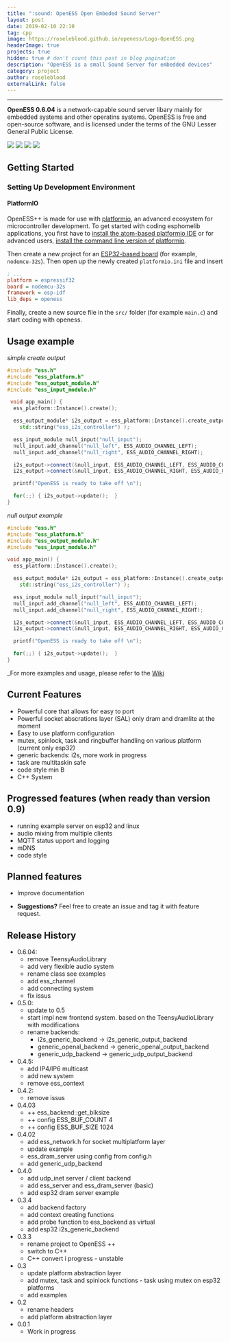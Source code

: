 ```yaml
---
title: ":sound: OpenESS Open Embeded Sound Server"
layout: post
date: 2019-02-10 22:10
tag: cpp
image: https://roseleblood.github.io/openess/Logo-OpenESS.png
headerImage: true
projects: true
hidden: true # don't count this post in blog pagination
description: "OpenESS is a small Sound Server for embedded devices"
category: project
author: roseleblood
externalLink: false
---
```


---


**OpenESS 0.6.04**   is a network-capable sound server libary mainly for embedded systems and other operatins systems.
OpenESS is free and open-source software, and is licensed under the terms of the GNU Lesser General Public License.

<a href="https://www.codacy.com/app/RoseLeBlood/openess?utm_source=github.com&amp;utm_medium=referral&amp;utm_content=RoseLeBlood/openess&amp;utm_campaign=Badge_Grade"><img src="https://api.codacy.com/project/badge/Grade/4f0ba2c68a904b8da2f1d45d5f3596d4"/></a>
<img src="https://img.shields.io/github/license/RoseLeBlood/Openess.svg"/>
<img src="https://img.shields.io/github/last-commit/roseleblood/openess.svg"/>
<a href="https://twittercom/padersophia">
<img src="https://img.shields.io/twitter/follow/padersophia.svg"></a>

## Getting Started

### Setting Up Development Environment

#### PlatformIO

OpenESS++ is made for use with [platformio](http://platformio.org/), an advanced ecosystem for microcontroller
development. To get started with coding esphomelib applications, you first have to
[install the atom-based platformio IDE](http://platformio.org/platformio-ide) or for advanced users,
[install the command line version of platformio](http://docs.platformio.org/en/latest/installation.html).

Then create a new project for an [ESP32-based board](http://docs.platformio.org/en/latest/platforms/espressif32.html#boards)
(for example, `nodemcu-32s`). Then open up the newly created `platformio.ini` file and insert

```ini
; ...
platform = espressif32
board = nodemcu-32s
framework = esp-idf
lib_deps = openess
```
Finally, create a new source file in the `src/` folder (for example `main.c`) and start coding with openess.

## Usage example

_simple create output_
```cpp
#include "ess.h"
#include "ess_platform.h"
#include "ess_output_module.h"
#include "ess_input_module.h"

 void app_main() {
  ess_platform::Instance().create();

  ess_output_module* i2s_output = ess_platform::Instance().create_output(ESS_OUTPUT_GENERIC_I2S,
    std::string("ess_i2s_controller") );

  ess_input_module null_input("null_input");
  null_input.add_channel("null_left", ESS_AUDIO_CHANNEL_LEFT);
  null_input.add_channel("null_right", ESS_AUDIO_CHANNEL_RIGHT);

  i2s_output->connect(&null_input, ESS_AUDIO_CHANNEL_LEFT, ESS_AUDIO_CHANNEL_RIGHT);
  i2s_output->connect(&null_input, ESS_AUDIO_CHANNEL_RIGHT, ESS_AUDIO_CHANNEL_LEFT);

  printf("OpenESS is ready to take off \n");

  for(;;) { i2s_output->update();  }
}

```

_null output example_
```cpp
#include "ess.h"
#include "ess_platform.h"
#include "ess_output_module.h"
#include "ess_input_module.h"

void app_main() {
  ess_platform::Instance().create();

  ess_output_module* i2s_output = ess_platform::Instance().create_output(ESS_OUTPUT_GENERIC_I2S,
    std::string("ess_i2s_controller") );

  ess_input_module null_input("null_input");
  null_input.add_channel("null_left", ESS_AUDIO_CHANNEL_LEFT);
  null_input.add_channel("null_right", ESS_AUDIO_CHANNEL_RIGHT);

  i2s_output->connect(&null_input, ESS_AUDIO_CHANNEL_LEFT, ESS_AUDIO_CHANNEL_RIGHT);
  i2s_output->connect(&null_input, ESS_AUDIO_CHANNEL_RIGHT, ESS_AUDIO_CHANNEL_LEFT);

  printf("OpenESS is ready to take off \n");

  for(;;) { i2s_output->update();  }
}

```
_For more examples and usage, please refer to the [Wiki][wiki]

## Current Features

* Powerful core that allows for easy to port
* Powerful socket abscrations layer (SAL) only dram and dramlite at the moment
* Easy to use platform configuration
* mutex, spinlock, task and ringbuffer handling on various platform (current only esp32)
* generic backends:  i2s, more work in progress
* task are multitaskin safe
* code style min B
* C++ System

## Progressed features (when ready than version 0.9)

* running example server on esp32 and linux
* audio mixing from multiple clients
* MQTT status upport and logging
* mDNS
* code style

## Planned features

* Improve documentation

* **Suggestions?** Feel free to create an issue and tag it with feature request.


## Release History
* 0.6.04:
  - remove TeensyAudioLibrary
  - add very flexible audio system
  - rename class see examples
  - add ess_channel
  - add connecting system
  - fix issus
* 0.5.0:
  - update to 0.5
  - start impl new frontend system. based on the TeensyAudioLibrary with modifications
  - rename backends:
      - i2s_generic_backend -> i2s_generic_output_backend
      - generic_openal_backend -> generic_openal_output_backend
      - generic_udp_backend -> generic_udp_output_backend
* 0.4.5:
  - add IP4/IP6 multicast
  - add new system
  - remove ess_context
* 0.4.2:
  - remove issus
* 0.4.03
  - ++ ess_backend::get_blksize
  - ++ config ESS_BUF_COUNT 4
  - ++ config ESS_BUF_SIZE      1024
* 0.4.02
  - add ess_network.h for socket multiplatform layer
  - update example
  - ess_dram_server using config from config.h
  - add generic_udp_backend
* 0.4.0
  - add udp_inet server / client backend
  - add ess_server and ess_dram_server (basic)
  - add esp32 dram server example
* 0.3.4
  - add backend factory
  - add context creating functions
  - add probe function to ess_backend as virtual
  - add esp32 i2s_generic_backend
* 0.3.3
  - rename project to OpenESS ++
  - switch to C++
  - C++ convert i progress - unstable
* 0.3
  - update platform abstraction layer
  - add mutex, task and spinlock functions - task using mutex on esp32 platforms
  - add examples
* 0.2
  - rename headers
  - add platform abstraction layer
* 0.0.1
  - Work in progress


[wiki]: https://github.com/RoseLeBlood/openess/wiki
